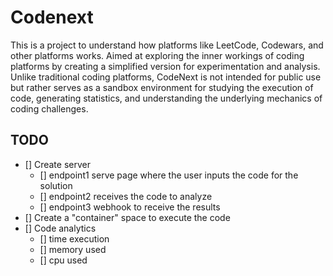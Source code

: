 # Codenext

This is a project to understand how platforms like LeetCode, Codewars, and other platforms works. Aimed at exploring the inner workings of coding platforms by creating a simplified version for experimentation and analysis. Unlike traditional coding platforms, CodeNext is not intended for public use but rather serves as a sandbox environment for studying the execution of code, generating statistics, and understanding the underlying mechanics of coding challenges.

## TODO

- [] Create server
  - [] endpoint1 serve page where the user inputs the code for the solution
  - [] endpoint2 receives the code to analyze
  - [] endpoint3 webhook to receive the results
- [] Create a "container" space to execute the code
- [] Code analytics
  - [] time execution
  - [] memory used
  - [] cpu used